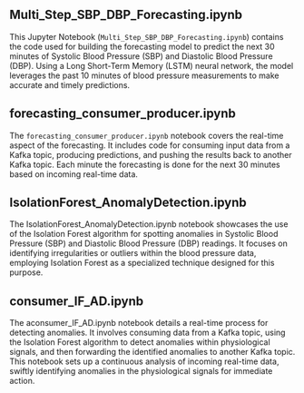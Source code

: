 ## Multi_Step_SBP_DBP_Forecasting.ipynb

This Jupyter Notebook (`Multi_Step_SBP_DBP_Forecasting.ipynb`) contains the code used for building the forecasting model to predict the next 30 minutes of Systolic Blood Pressure (SBP) and Diastolic Blood Pressure (DBP). Using a Long Short-Term Memory (LSTM) neural network, the model leverages the past 10 minutes of blood pressure measurements to make accurate and timely predictions.


## forecasting_consumer_producer.ipynb

The `forecasting_consumer_producer.ipynb` notebook covers the real-time aspect of the forecasting. It includes code for consuming input data from a Kafka topic, producing predictions, and pushing the results back to another Kafka topic. Each minute the forecasting is done for the next 30 minutes based on incoming real-time data.

## IsolationForest_AnomalyDetection.ipynb
The IsolationForest_AnomalyDetection.ipynb notebook showcases the use of the Isolation Forest algorithm for spotting anomalies in Systolic Blood Pressure (SBP) and Diastolic Blood Pressure (DBP) readings. It focuses on identifying irregularities or outliers within the blood pressure data, employing Isolation Forest as a specialized technique designed for this purpose.

## consumer_IF_AD.ipynb
The aconsumer_IF_AD.ipynb notebook details a real-time process for detecting anomalies. It involves consuming data from a Kafka topic, using the Isolation Forest algorithm to detect anomalies within physiological signals, and then forwarding the identified anomalies to another Kafka topic. This notebook sets up a continuous analysis of incoming real-time data, swiftly identifying anomalies in the physiological signals for immediate action.
